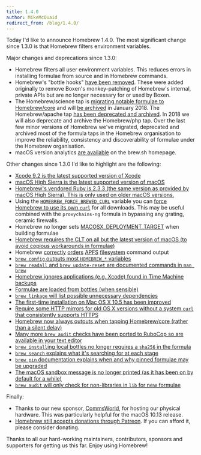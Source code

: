 ```yaml
---
title: 1.4.0
author: MikeMcQuaid
redirect_from: /blog/1.4.0/
---
```


Today I'd like to announce Homebrew 1.4.0. The most significant change since 1.3.0 is that Homebrew filters environment variables.

Major changes and deprecations since 1.3.0:

- Homebrew filters all user environment variables. This reduces errors in installing formulae from source and in Homebrew commands.
- Homebrew's "bottle hooks" [have been removed](https://github.com/Homebrew/brew/pull/3510). These were added originally to remove Boxen's monkey-patching of Homebrew's internal, private APIs but are no longer necessary for or used by Boxen.
- The Homebrew/science tap is [migrating notable formulae to Homebrew/core](https://github.com/Homebrew/homebrew-science/issues/6331) and will [be archived](https://github.com/Homebrew/homebrew-science/issues/6365) in January 2018. The Homebrew/apache tap [has been deprecated and archived](https://github.com/Homebrew/brew/pull/3274). In 2018 we will also deprecate and archive the Homebrew/php tap. Over the last few minor versions of Homebrew we've migrated, deprecated and archived most of the formula taps in the Homebrew organisation to improve the reliability, consistency and discoverability of formulae under the Homebrew organisation.
- macOS version analytics [are available](https://brew.sh/analytics/os-version/) on the brew.sh homepage.

Other changes since 1.3.0 I'd like to highlight are the following:

- [Xcode 9.2 is the latest supported version of Xcode](https://github.com/Homebrew/brew/pull/3542)
- [macOS High Sierra is the latest supported version of macOS](https://github.com/Homebrew/brew/pull/3121)
- [Homebrew's vendored Ruby is 2.3.3 (the same version as provided by macOS High Sierra). This is only used on older macOS versions.](https://github.com/Homebrew/brew/pull/3164)
- Using the [`HOMEBREW_FORCE_BREWED_CURL`](https://github.com/Homebrew/brew/pull/3533) variable you can [force Homebrew to use its own `curl`](https://github.com/Homebrew/brew/pull/3482) for all downloads. This may be useful combined with the `proxychains-ng` formula in bypassing any grating, ceramic firewalls.
- Homebrew no longer sets [MACOSX_DEPLOYMENT_TARGET](https://github.com/Homebrew/brew/pull/3464) when building formulae
- [Homebrew requires the CLT on all but the latest version of macOS (to avoid copious workarounds in formulae)](https://github.com/Homebrew/brew/pull/3453)
- Homebrew [correctly](https://github.com/Homebrew/brew/pull/3316) [orders](https://github.com/Homebrew/brew/pull/3347) [APFS](https://github.com/Homebrew/brew/pull/3380) [filesystem](https://github.com/Homebrew/brew/pull/3430) command output
- [`brew config` outputs most `HOMEBREW_*` variables](https://github.com/Homebrew/brew/pull/3420)
- [`brew readall` and `brew update-reset` are documented commands in `man brew`](https://github.com/Homebrew/brew/pull/3368)
- [Homebrew ignores applications (e.g. Xcode) found in Time Machine backups](https://github.com/Homebrew/brew/pull/3273)
- [Formulae are loaded from bottles (when sensible)](https://github.com/Homebrew/brew/pull/3176)
- [`brew linkage` will list possible unnecessary dependencies](https://github.com/Homebrew/brew/pull/3103)
- [The first-time installation on Mac OS X 10.5 has been improved](https://github.com/Homebrew/brew/pull/3158)
- [Require some HTTP mirrors for old OS X versions without a system `curl` that consistently supports HTTPS](https://github.com/Homebrew/brew/pull/3151)
- [Homebrew now always outputs when tapping Homebrew/core (rather than a silent delay)](https://github.com/Homebrew/brew/pull/3135)
- [Many more `brew audit` checks have been ported to RuboCop so are available in your text editor](https://github.com/Homebrew/brew/pull/2982)
- [`brew install`ing local bottles no longer requires a `sha256` in the formula](https://github.com/Homebrew/brew/pull/3105)
- [`brew search` explains what it's searching for at each stage](https://github.com/Homebrew/brew/pull/3059)
- [`brew pin` documentation explains when and why pinned formulae may be upgraded](https://github.com/Homebrew/brew/pull/3043)
- [The macOS sandbox message is no longer printed (as it has been on by default for a while)](https://github.com/Homebrew/brew/pull/3016)
- [`brew audit` will only check for non-libraries in `lib` for new formulae](https://github.com/Homebrew/brew/pull/2997)

Finally:

- Thanks to our new sponsor, [CommsWorld](https://www.commsworld.com), for hosting our physical hardware. This was particularly helpful for the macOS 10.13 release.
- [Homebrew still accepts donations through Patreon](https://www.patreon.com/homebrew). If you can afford it, please consider donating.

Thanks to all our hard-working maintainers, contributors, sponsors and supporters for getting us this far. Enjoy using Homebrew!

